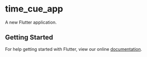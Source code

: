 # time_cue_app

A new Flutter application.

## Getting Started

For help getting started with Flutter, view our online
[documentation](https://flutter.io/).
